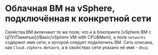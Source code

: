 # Облачная ВМ на vSphere, подключённая к конкретной сети

Свойства ВМ включают те же поля, что и в блюпринте [vSphere ВМ с ЦПУ/Памятью](/Basic/vSphere VM with CPU&Mem),
а поле `networks` содержит имя сети, к которой следует подключить ВМ. Сеть описана, как `Cloud.vSphere.Network`, 
а в свойствах сети указано её имя - `dhcp`.